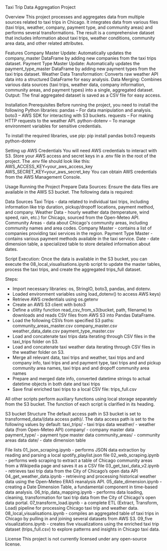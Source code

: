 Taxi Trip Data Aggregation Project

Overview
This project processes and aggregates data from multiple sources related to taxi trips in Chicago. It integrates data from various files (taxi trips, weather, company, payment type, and community areas) 
and performs several transformations. The result is a comprehensive dataset that includes information about taxi trips, weather conditions, community area data, and other related attributes.

Features
Company Master Update: Automatically updates the company_master DataFrame by adding new companies from the taxi trips dataset.
Payment Type Master Update: Automatically updates the payment_type_master DataFrame by adding new payment types from the taxi trips dataset.
Weather Data Transformation: Converts raw weather API data into a structured DataFrame for easy analysis.
Data Merging: Combines various data sources (taxi trips, weather data, company information, community areas, and payment types) into a single, aggregated dataset.
Output: The final aggregated dataset is saved as a CSV file for easy access.

Installation
Prerequisites
Before running the project, you need to install the following Python libraries:
pandas – For data manipulation and analysis.
boto3 – AWS SDK for interacting with S3 buckets.
requests – For making HTTP requests to the weather API.
python-dotenv – To manage environment variables for sensitive credentials.

To install the required libraries, use pip:
pip install pandas boto3 requests python-dotenv

Setting up AWS Credentials
You will need AWS credentials to interact with S3. Store your AWS access and secret keys in a .env file in the root of the project. The .env file should look like this:
AWS_ACCESS_KEY=your_aws_access_key
AWS_SECRET_KEY=your_aws_secret_key
You can obtain AWS credentials from the AWS Management Console.

Usage
Running the Project
Prepare Data Sources: Ensure the data files are available in the AWS S3 bucket. The following data is required:

Data Sources
Taxi Trips - data related to individual taxi trips, including information like trip duration, pickup/dropoff locations, payment method, and company.
Weather Data - hourly weather data (temperature, wind speed, rain, etc.) for Chicago, sourced from the Open-Meteo API.
Community Areas - data about Chicago's community areas, including community names and area codes.
Company Master - contains a list of companies providing taxi services in the region.
Payment Type Master - contains various payment methods available in the taxi service.
Date - date dimension table, a specialized table to store detailed information about dates.

Script Execution: Once the data is available in the S3 bucket, you can execute the 08_local_visualisations.ipynb script to update the master tables, process the taxi trips, and create the aggregated 
trips_full dataset.

Steps:
- Import necessary libraries: os, StringIO, boto3, pandas, and dotenv.
- Loaded environment variables using load_dotenv() to access AWS keys)
- Retrieve AWS credentials using os.getenv
- Create an AWS S3 client with boto3
- Define a utility function read_csv_from_s3(bucket, path, filename)
  to downloads and reads CSV files from AWS S3 into Pandas DataFrame.
- Load the following CSVs from specified S3 paths:
	community_areas_master.csv
	company_master.csv
	weather_data_date.csv
	payment_type_master.csv
- Load and concatenate taxi trips data iterating through CSV files 
  in the taxi_trips folder on S3.
- Load and concatenate taxi weather data iterating through CSV files 
  in the weather folder on S3.
- Merge all relevant data, taxi trips and weather, taxi trips and and
   company info, taxi trips and and payment type, taxi trips and and 
   pickup community area names,  taxi trips and and dropoff community area names
- Prepare and merged date info, converted datetime strings to actual datetime 
  objects in both date and taxi trips
- Save final enriched taxi trips to a local CSV file: trips_full.csv

All other scripts perform auxiliary functions using local storage separately from the S3 bucket. The function of each script is clarified in its heading.

S3 bucket Structure
The default access path in S3 bucket is set to transformed_data/(data access path)/.
The data access path is set to the following values by default:
taxi_trips/ - taxi trips data
weather/ - weather data (from Open-Meteo API)
company/ - company master data
payment_type/ - payment type master data
community_areas/ - community areas data
date/ - date dimension table 

File lists
01_json_scraping.ipynb - performs JSON data extraction by reading and parsing a local spotify_playlist.json file
02_web_scraping.ipynb - performs web scraping to extract a table of Chicago community areas from a Wikipedia page and saves it as a CSV file
03_get_taxi_data_v2.ipynb - retrieves taxi trip data from the City of Chicago’s open data API
04_get_weather_data.ipynb - retrieving and processing historical weather data using the Open-Meteo ERA5 reanalysis API.
05_date_dimension.ipynb - creating a Date Dimension Table, a fundamental component in time-based data analysis.
06_trip_data_mapping.ipynb - performs data loading, cleaning, transformation for taxi trip data from the City of Chicago's open data portal. 
07_transform_load.ipynb - a complete ETL (Extract, Transform, Load) pipeline for processing Chicago taxi trip and weather data.
08_local_visualisations.ipynb -  compiles an aggregated table of taxi trips in Chicago by pulling in and joining several datasets from AWS S3.
09_five visualizations.ipynb - creates five visualizations using the enriched taxi trip dataset (trips_full.csv) to explore patterns and insights in Chicago taxi data.

License
This project is not currently licensed under any open-source license.
